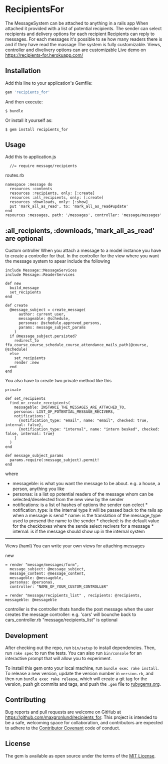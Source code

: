 # RecipientsFor

The MessageSystem can be attached to anything in a rails app
When attached it provided with a list of potential recipients.
The sender can select recipients and delivery options for each recipient
Recipients can reply to messages.
For each messages it's possible to se how many readers there is and if they have read the massage
The system is fully customizable. Views, controller and divelivery options can are customizable
Live demo on https://recipients-for.herokuapp.com/

## Installation

Add this line to your application's Gemfile:

```ruby
gem 'recipients_for'
```

And then execute:

    $ bundle

Or install it yourself as:

    $ gem install recipients_for

## Usage

Add this to application.js

      //= require message/recipients

routes.rb

    namespace :message do
      resources :contents
      resources :recipients, only: [:create]
      resources :all_recipients, only: [:create]
      resources :downloads, only: [:show]
      put 'mark_all_as_read', to: 'mark_all_as_read#update'
    end
    resources :messages, path: '/messages', controller: 'message/messages'

:all_recipients, :downloads, 'mark_all_as_read' are optional
-----------------------------------------
Custom ontroller
When you attach a message to a model instance you have to create a controller for that.
In the controller for the view where you want the message system to apear
include the following


    include Message::MessageServices
    include Message::ReaderServices

    def new
      build_message
      set_recipients
    end

    def create
      @message_subject = create_message(
          author: current_user,
          messageable: @schedule,
          personas: @schedule.approved_persons,
          params: message_subject_params
        )
      if @message_subject.persisted?
        redirect_to ffa_course_course_schedule_course_attendance_mails_path(@course, @schedule)
      else
        set_recipients
        render :new
      end
    end


You also have to create two private method like this

    private

    def set_recipients
      find_or_create_receipients(
        messageble: INSTANCE_THE_MESSAGES_ARE_ATTACHED_TO,
        personas: LIST_OF_POTENTIAL_MESSAGE_RECIVERS,
        notifications: [
          {notification_type: "email", name: "email", checked: true, internal: false},
          {notification_type: "internal", name: "intern besked", checked: false, internal: true}
        ]
      )
    end

    def message_subject_params
      params.require(:message_subject).permit!
    end

where
*   messageble: is what you want the message to be about. e.g. a house, a person, anything you like
*   personas: is a list op potential readers of the message whom can be selected/deselected from the new view by the sender
*   notifications: is a list of hashes of options the sender can celect
        * notification_type: is the internal type it will be passed back to the rails ap when a message is send
        * name: is the translation of the message_type used to presend the name to the sender
        * checked: is the default value for the checkboxes where the sende select recivers for a message
        * internal: is if the message should show up in the internal system





-----------------------------------------
Views (haml)
You can write your own views for attaching messages

new

    = render "message/messages/form",
      message_subject: @message_subject,
      message_content: @message_content,
      messageble: @messageble,
      personas: @personas,
      controller: "NAME_OF_YOUR_CUSTOM_CONTROLLER"

    = render "message/recipients_list" , recipients: @recipients, messageble: @messageble


controller is the controller thats handle the post message when the user creates the message
controller: e.g. 'cars' will bounche back to cars_controller.rb
"message/recipients_list" is optional



## Development

After checking out the repo, run `bin/setup` to install dependencies. Then, run `rake spec` to run the tests. You can also run `bin/console` for an interactive prompt that will allow you to experiment.

To install this gem onto your local machine, run `bundle exec rake install`. To release a new version, update the version number in `version.rb`, and then run `bundle exec rake release`, which will create a git tag for the version, push git commits and tags, and push the `.gem` file to [rubygems.org](https://rubygems.org).

## Contributing

Bug reports and pull requests are welcome on GitHub at https://github.com/maxgronlund/recipients_for. This project is intended to be a safe, welcoming space for collaboration, and contributors are expected to adhere to the [Contributor Covenant](http://contributor-covenant.org) code of conduct.


## License

The gem is available as open source under the terms of the [MIT License](http://opensource.org/licenses/MIT).

